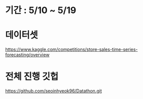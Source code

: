 # 기간 : 5/10 ~ 5/19

# 데이터셋
https://www.kaggle.com/competitions/store-sales-time-series-forecasting/overview


# 전체 진행 깃헙
https://github.com/seoinhyeok96/Datathon.git


